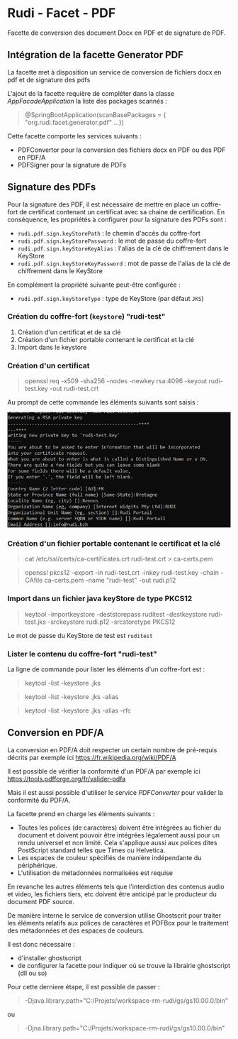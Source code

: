 # Rudi - Facet - PDF

Facette de conversion des document Docx en PDF et de signature de PDF.

## Intégration de la facette Generator PDF

La facette met à disposition un service de conversion de fichiers docx en pdf et de signature des pdfs

L'ajout de la facette requière de compléter dans la classe _AppFacadeApplication_ la liste des packages scannés :

> @SpringBootApplication(scanBasePackages = { "org.rudi.facet.generator.pdf" ...})

Cette facette comporte les services suivants :

- PDFConvertor pour la conversion des fichiers docx en PDF ou des PDF en PDF/A
- PDFSigner pour la signature de PDFs

## Signature des PDFs

Pour la signature des PDF, il est nécessaire de mettre en place un coffre-fort de certificat contenant un certificat avec sa chaine de certification.
En conséquence, les propriétés à configurer pour la signature des PDFs sont :

* `rudi.pdf.sign.keyStorePath` : le chemin d'accès du coffre-fort
* `rudi.pdf.sign.keyStorePassword` : le mot de passe du coffre-fort
* `rudi.pdf.sign.keyStoreKeyAlias` : l'alias de la clé de chiffrement dans le KeyStore
* `rudi.pdf.sign.keyStoreKeyPassword` :  mot de passe de l'alias de la clé de chiffrement dans le KeyStore

En complément la propriété suivante peut-être configurée :
* `rudi.pdf.sign.keyStoreType` : type de KeyStore (par défaut ```JKS```)

### Création du coffre-fort (```keystore```) "rudi-test"


1. Création d'un certificat et de sa clé
2. Création d'un fichier portable contenant le certificat et la clé
3. Import dans le keystore


### Création d'un certificat 

> openssl req -x509 -sha256 -nodes -newkey rsa:4096 -keyout rudi-test.key -out rudi-test.crt

Au prompt de cette commande les éléments suivants sont saisis :

![OpenSSL prompt](readme/openssl-certificate-prompt.png "OpenSSL prompt")

### Création d'un fichier portable contenant le certificat et la clé

> cat /etc/ssl/certs/ca-certificates.crt rudi-test.crt > ca-certs.pem

> openssl pkcs12 -export -in rudi-test.crt -inkey rudi-test.key -chain -CAfile ca-certs.pem -name "rudi-test" -out rudi.p12

### Import dans un fichier java keyStore de type PKCS12

> keytool -importkeystore -deststorepass ruditest -destkeystore rudi-test.jks -srckeystore rudi.p12 -srcstoretype PKCS12

Le mot de passe du KeyStore de test est ```ruditest``` 

### Lister le contenu du coffre-fort "rudi-test"

La ligne de commande pour lister les éléments d'un coffre-fort est :

> keytool -list -keystore <key store name>.jks

> keytool -list -keystore <key store name>.jks -alias <rudi alias name>

> keytool -list -keystore <key store name>.jks -alias <rudi alias name> -rfc


## Conversion en PDF/A

La conversion en PDF/A doit respecter un certain nombre de pré-requis décrits par exemple ici https://fr.wikipedia.org/wiki/PDF/A

Il est possible de vérifier la conformité d'un PDF/A par exemple ici https://tools.pdfforge.org/fr/valider-pdfa

Mais il est aussi possible d'utiliser le service _PDFConverter_ pour valider la conformité du PDF/A.

La facette prend en charge les éléments suivants :

- Toutes les polices (de caractères) doivent être intégrées au fichier du document et doivent pouvoir être intégrées légalement aussi pour un rendu universel et non limité. Cela s'applique aussi aux polices dites PostScript standard telles que Times ou Helvetica.
- Les espaces de couleur spécifiés de manière indépendante du périphérique.
- L'utilisation de métadonnées normalisées est requise

En revanche les autres éléments tels que l'interdiction des contenus audio et video, les fichiers tiers, etc doivent être anticipé par le producteur du document PDF source.

De manière interne le service de conversion utilise Ghostscrit pour traiter les éléments relatifs aux polices de caractères et PDFBox pour le traitement des métadonnées et des espaces de couleurs.

Il est donc nécessaire :

- d'installer ghostscript
- de configurer la facette pour indiquer où se trouve la librairie ghostscript (dll ou so)

Pour cette derniere étape, il est possible de passer :

> -Djava.library.path="C:/Projets/workspace-rm-rudi/gs/gs10.00.0/bin" 

ou 

> -Djna.library.path="C:/Projets/workspace-rm-rudi/gs/gs10.00.0/bin"


